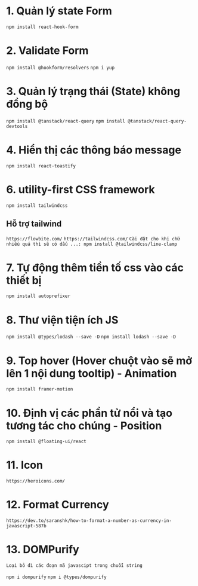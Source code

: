 # 1. Quản lý state Form

`npm install react-hook-form`

# 2. Validate Form

`npm install @hookform/resolvers`
`npm i yup`

# 3. Quản lý trạng thái (State) không đồng bộ

`npm install @tanstack/react-query`
`npm install @tanstack/react-query-devtools`

# 4. Hiển thị các thông báo message

`npm install react-toastify`

# 6. utility-first CSS framework

`npm install tailwindcss`

## Hỗ trợ tailwind

`https://flowbite.com/`
`https://tailwindcss.com/`
`Cài đặt cho khi chữ nhiều quá thì sẽ có dấu ...: npm install @tailwindcss/line-clamp`

# 7. Tự động thêm tiền tố css vào các thiết bị

`npm install autoprefixer`

# 8. Thư viện tiện ích JS

`npm install @types/lodash --save -D`
`npm install lodash --save -D`

# 9. Top hover (Hover chuột vào sẽ mở lên 1 nội dung tooltip) - Animation

`npm install framer-motion`

# 10. Định vị các phần tử nổi và tạo tương tác cho chúng - Position

`npm install @floating-ui/react`

# 11. Icon

`https://heroicons.com/`

# 12. Format Currency

`https://dev.to/saranshk/how-to-format-a-number-as-currency-in-javascript-587b`

# 13. DOMPurify

`Loại bỏ đi các đoạn mã javascipt trong chuỗi string`

`npm i dompurify`
`npm i @types/dompurify`
